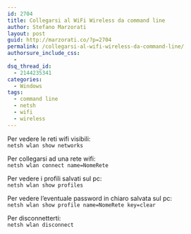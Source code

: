 ```yaml
---
id: 2704
title: Collegarsi al WiFi Wireless da command line
author: Stefano Marzorati
layout: post
guid: http://marzorati.co/?p=2704
permalink: /collegarsi-al-wifi-wireless-da-command-line/
authorsure_include_css:
  - 
dsq_thread_id:
  - 2144235341
categories:
  - Windows
tags:
  - command line
  - netsh
  - wifi
  - wireless
---
```

Per vedere le reti wifi visibili:  
`netsh wlan show networks`

Per collegarsi ad una rete wifi:  
`netsh wlan connect name=NomeRete `

Per vedere i profili salvati sul pc:  
`netsh wlan show profiles`

Per vedere l&#8217;eventuale password in chiaro salvata sul pc:  
`netsh wlan show profile name=NomeRete key=clear`

Per disconnetterti:  
`netsh wlan disconnect`